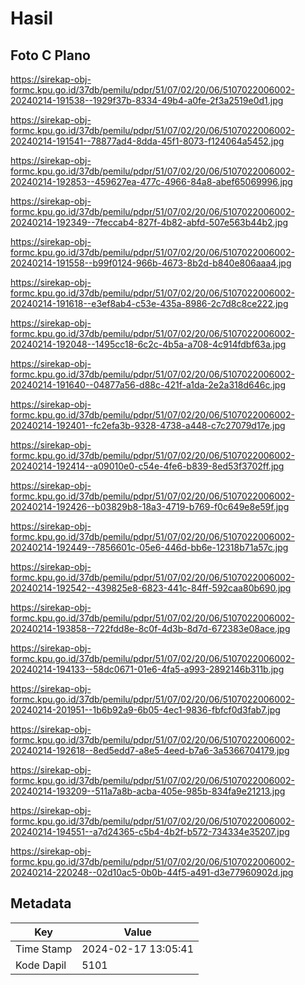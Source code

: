 # Hasil

## Foto C Plano

https://sirekap-obj-formc.kpu.go.id/37db/pemilu/pdpr/51/07/02/20/06/5107022006002-20240214-191538--1929f37b-8334-49b4-a0fe-2f3a2519e0d1.jpg

https://sirekap-obj-formc.kpu.go.id/37db/pemilu/pdpr/51/07/02/20/06/5107022006002-20240214-191541--78877ad4-8dda-45f1-8073-f124064a5452.jpg

https://sirekap-obj-formc.kpu.go.id/37db/pemilu/pdpr/51/07/02/20/06/5107022006002-20240214-192853--459627ea-477c-4966-84a8-abef65069996.jpg

https://sirekap-obj-formc.kpu.go.id/37db/pemilu/pdpr/51/07/02/20/06/5107022006002-20240214-192349--7feccab4-827f-4b82-abfd-507e563b44b2.jpg

https://sirekap-obj-formc.kpu.go.id/37db/pemilu/pdpr/51/07/02/20/06/5107022006002-20240214-191558--b99f0124-966b-4673-8b2d-b840e806aaa4.jpg

https://sirekap-obj-formc.kpu.go.id/37db/pemilu/pdpr/51/07/02/20/06/5107022006002-20240214-191618--e3ef8ab4-c53e-435a-8986-2c7d8c8ce222.jpg

https://sirekap-obj-formc.kpu.go.id/37db/pemilu/pdpr/51/07/02/20/06/5107022006002-20240214-192048--1495cc18-6c2c-4b5a-a708-4c914fdbf63a.jpg

https://sirekap-obj-formc.kpu.go.id/37db/pemilu/pdpr/51/07/02/20/06/5107022006002-20240214-191640--04877a56-d88c-421f-a1da-2e2a318d646c.jpg

https://sirekap-obj-formc.kpu.go.id/37db/pemilu/pdpr/51/07/02/20/06/5107022006002-20240214-192401--fc2efa3b-9328-4738-a448-c7c27079d17e.jpg

https://sirekap-obj-formc.kpu.go.id/37db/pemilu/pdpr/51/07/02/20/06/5107022006002-20240214-192414--a09010e0-c54e-4fe6-b839-8ed53f3702ff.jpg

https://sirekap-obj-formc.kpu.go.id/37db/pemilu/pdpr/51/07/02/20/06/5107022006002-20240214-192426--b03829b8-18a3-4719-b769-f0c649e8e59f.jpg

https://sirekap-obj-formc.kpu.go.id/37db/pemilu/pdpr/51/07/02/20/06/5107022006002-20240214-192449--7856601c-05e6-446d-bb6e-12318b71a57c.jpg

https://sirekap-obj-formc.kpu.go.id/37db/pemilu/pdpr/51/07/02/20/06/5107022006002-20240214-192542--439825e8-6823-441c-84ff-592caa80b690.jpg

https://sirekap-obj-formc.kpu.go.id/37db/pemilu/pdpr/51/07/02/20/06/5107022006002-20240214-193858--722fdd8e-8c0f-4d3b-8d7d-672383e08ace.jpg

https://sirekap-obj-formc.kpu.go.id/37db/pemilu/pdpr/51/07/02/20/06/5107022006002-20240214-194133--58dc0671-01e6-4fa5-a993-2892146b311b.jpg

https://sirekap-obj-formc.kpu.go.id/37db/pemilu/pdpr/51/07/02/20/06/5107022006002-20240214-201951--1b6b92a9-6b05-4ec1-9836-fbfcf0d3fab7.jpg

https://sirekap-obj-formc.kpu.go.id/37db/pemilu/pdpr/51/07/02/20/06/5107022006002-20240214-192618--8ed5edd7-a8e5-4eed-b7a6-3a5366704179.jpg

https://sirekap-obj-formc.kpu.go.id/37db/pemilu/pdpr/51/07/02/20/06/5107022006002-20240214-193209--511a7a8b-acba-405e-985b-834fa9e21213.jpg

https://sirekap-obj-formc.kpu.go.id/37db/pemilu/pdpr/51/07/02/20/06/5107022006002-20240214-194551--a7d24365-c5b4-4b2f-b572-734334e35207.jpg

https://sirekap-obj-formc.kpu.go.id/37db/pemilu/pdpr/51/07/02/20/06/5107022006002-20240214-220248--02d10ac5-0b0b-44f5-a491-d3e77960902d.jpg


## Metadata

| Key        | Value               |
| ---------- | ------------------- |
| Time Stamp | 2024-02-17 13:05:41 |
| Kode Dapil | 5101                |



